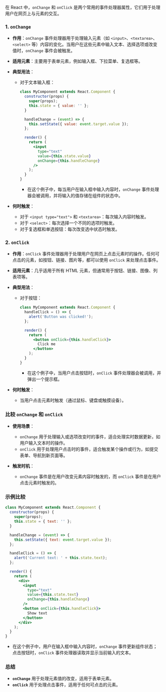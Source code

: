 在 React 中，`onChange` 和 `onClick` 是两个常用的事件处理器属性，它们用于处理用户在网页上与元素的交互。

### 1. `onChange`
- **作用**：`onChange` 事件处理器用于处理输入元素（如 `<input>`、`<textarea>`、`<select>` 等）内容的变化。当用户在这些元素中输入文本、选择选项或改变值时，`onChange` 事件会被触发。
  
- **适用元素**：主要用于表单元素，例如输入框、下拉菜单、复选框等。

- **典型用法**：
  - 对于文本输入框：
    ```jsx
    class MyComponent extends React.Component {
      constructor(props) {
        super(props);
        this.state = { value: '' };
      }

      handleChange = (event) => {
        this.setState({ value: event.target.value });
      };

      render() {
        return (
          <input
            type="text"
            value={this.state.value}
            onChange={this.handleChange}
          />
        );
      }
    }
    ```
    - 在这个例子中，每当用户在输入框中输入内容时，`onChange` 事件处理器会被调用，并将输入的值存储在组件的状态中。

- **何时触发**：
  - 对于 `<input type="text">` 和 `<textarea>`：每次输入内容时触发。
  - 对于 `<select>`：每次选择一个不同的选项时触发。
  - 对于复选框和单选按钮：每次改变选中状态时触发。

### 2. `onClick`
- **作用**：`onClick` 事件处理器用于处理用户在网页上点击元素时的操作。任何可点击的元素，如按钮、链接、图片等，都可以使用 `onClick` 来处理点击事件。

- **适用元素**：几乎适用于所有 HTML 元素，但通常用于按钮、链接、图像、列表项等。

- **典型用法**：
  - 对于按钮：
    ```jsx
    class MyComponent extends React.Component {
      handleClick = () => {
        alert('Button was clicked!');
      };

      render() {
        return (
          <button onClick={this.handleClick}>
            Click me
          </button>
        );
      }
    }
    ```
    - 在这个例子中，当用户点击按钮时，`onClick` 事件处理器会被调用，并弹出一个提示框。

- **何时触发**：
  - 当用户点击元素时触发（通过鼠标、键盘或触摸设备）。

### 比较 `onChange` 和 `onClick`

- **使用场景**：
  - `onChange` 用于处理输入或选项改变时的事件，适合处理实时数据更新，如用户输入文本时的操作。
  - `onClick` 用于处理用户点击时的事件，适合触发某个操作或行为，如提交表单、导航到新页面等。

- **触发时机**：
  - `onChange` 事件是在用户改变元素内容时触发的，而 `onClick` 事件是在用户点击元素时触发的。

### 示例比较
```jsx
class MyComponent extends React.Component {
  constructor(props) {
    super(props);
    this.state = { text: '' };
  }

  handleChange = (event) => {
    this.setState({ text: event.target.value });
  };

  handleClick = () => {
    alert('Current text: ' + this.state.text);
  };

  render() {
    return (
      <div>
        <input
          type="text"
          value={this.state.text}
          onChange={this.handleChange}
        />
        <button onClick={this.handleClick}>
          Show text
        </button>
      </div>
    );
  }
}
```
- 在这个例子中，用户在输入框中输入内容时，`onChange` 事件更新组件状态；点击按钮时，`onClick` 事件处理器读取并显示当前输入的文本。

### 总结
- **`onChange`** 用于处理元素值的改变，适用于表单元素。
- **`onClick`** 用于处理点击事件，适用于任何可点击的元素。
